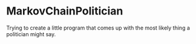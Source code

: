 # MarkovChainPolitician
Trying to create a little program that comes up with the most likely thing a politician might say.
